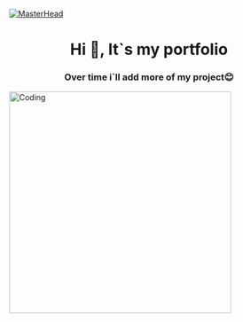 [![MasterHead](https://discovertemplate.com/wp-content/uploads/2020/10/DT_G44_Video-Game-Animated-GIF-Icon-pack.gif)](https://github.com/MrVold)
<h1 align="center">Hi 👋, It`s my portfolio</h1>
<h3 align="center">Over time i`ll add more of my project😊</h3>
<img alight="right" alt="Coding" width="400" src="https://i.gifer.com/origin/05/0588c1fffe5321328cf811b1a4ee5051_w200.gif">
